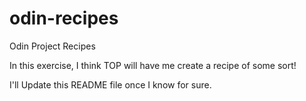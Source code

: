 # odin-recipes
Odin Project Recipes

In this exercise, I think TOP will have me create a recipe of some sort!

I'll Update this README file once I know for sure.